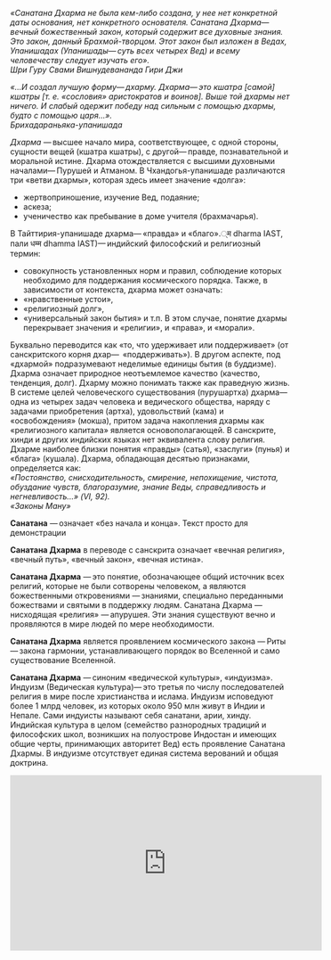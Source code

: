 _«Санатана Дхарма не была кем-либо создана, у нее нет конкретной даты основания, нет конкретного основателя. Санатана Дхарма— ​вечный божественный закон, который содержит все духовные знания. Это закон, данный Брахмой-творцом. Этот закон был изложен в Ведах, Упанишадах (Упанишады— ​суть всех четырех Вед) и всему человечеству следует изучать его»._   
*Шри Гуру Свами Вишнудевананда Гири Джи*

_«…И создал лучшую форму— ​дхарму. Дхарма— ​это кшатра [самой] кшатры [т. е. «сословия» аристократов и воинов]. Выше той дхармы нет ничего. И слабый одержит победу над сильным с помощью дхармы, будто с помощью царя…»._  
*Брихадараньяка-упанишада*

*Дхарма* — ​высшее начало мира, соответствующее, с одной стороны, сущности вещей (кшатра кшатры), с другой— ​правде, познавательной и моральной истине. Дхарма отождествляется с высшими духовными началами— ​Пурушей и Атманом. В Чхандогья-упанишаде различаются три «ветви дхармы», которая здесь имеет значение «долга»:  
* жертвоприношение, изучение Вед, подаяние;   
* аскеза;  
* ученичество как пребывание в доме учителя (брахмачарья). 

В Тайттирия-упанишаде дхарма— ​«правда» и «благо».्म dharma IAST, пали धम्म dhamma IAST)— ​индийский философский и религиозный термин:   
* совокупность установленных норм и правил, соблюдение которых необходимо для поддержания космического порядка. Также, в зависимости от контекста, дхарма может означать:
* «нравственные устои»,  
* «религиозный долг»,  
* «универсальный закон бытия» и т.п. В этом случае, понятие дхармы перекрывает значения и «религии», и «права», и «морали».  

Буквально переводится как «то, что удерживает или поддерживает» (от санскритского корня дхар—  «поддерживать»). В другом аспекте, под «дхармой» подразумевают неделимые единицы бытия (в буддизме). Дхарма означает природное неотъемлемое качество (качество, тенденция, долг). Дхарму можно понимать также как праведную жизнь. В системе целей человеческого существования (пурушартха) дхарма— ​одна из четырех задач человека и ведического общества, наряду с задачами приобретения (артха), удовольствий (кама) и «освобождения» (мокша), притом задача накопления дхармы как «религиозного капитала» является основополагающей. В санскрите, хинди и других индийских языках нет эквивалента слову религия. 
 Дхарме наиболее близки понятия «правды» (сатья), «заслуги» (пунья) и «блага» (кушала). Дхарма, обладающая десятью признаками, определяется как:  
_«Постоянство, снисходительность, смирение, непохищение, чистота, обуздание чувств, благоразумие, знание Веды, справедливость и негневливость...» (VI, 92)._  
_«Законы Ману»_ 

**Санатана** — ​означает «без начала и конца». Текст просто для демонстрации

**Санатана Дхарма** в переводе с санскрита означает «вечная религия», «вечный путь», «вечный закон», «вечная истина».

**Санатана Дхарма** — ​это понятие, обозначающее общий источник всех религий, которые не были сотворены человеком, а являются божественными откровениями — ​знаниями, специально переданными божествами и святыми в поддержку людям. Санатана Дхарма — ​нисходящая «религия» — ​апурушея. Эти знания существуют вечно и проявляются в мире людей по мере необходимости.

**Санатана Дхарма** является проявлением космического закона — ​Риты — ​закона гармонии, устанавливающего порядок во Вселенной и само существование Вселенной.

**Санатана Дхарма** — ​синоним «ведической культуры», «индуизма». Индуизм (Ведическая культура)— ​это третья по числу последователей религия в мире после христианства и ислама. Индуизм исповедуют более 1 млрд человек, из которых около 950 млн живут в Индии и Непале. Сами индуисты называют себя санатани, арии, хинду. Индийская культура в целом (семейство разнородных традиций и философских школ, возникших на полуострове Индостан и имеющих общие черты, принимающих авторитет Вед) есть проявление Санатана Дхармы. В индуизме отсутствует единая система верований и общая доктрина.

 <iframe width="560" height="315" src="https://www.youtube.com/embed/sfFKxDB-uQk" frameborder="0" allow="autoplay; encrypted-media" allowfullscreen></iframe>
